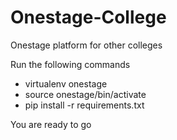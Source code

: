 # Onestage-College
Onestage platform for other colleges

Run the following commands

* virtualenv onestage
* source onestage/bin/activate
* pip install -r requirements.txt

You are ready to go
